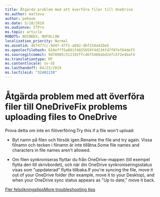 ```yaml
---
title: Åtgärda problem med att överföra filer till OneDrive
ms.author: matteva
author: pebaum
ms.date: 5/18/2018
ms.audience: ITPro
ms.topic: article
ROBOTS: NOINDEX, NOFOLLOW
localization_priority: Normal
ms.assetid: 467477cc-9d4f-47f1-a602-dbf334a42be5
ms.openlocfilehash: 018efff5a881f4825659f4d236fd7f87ef84def5
ms.sourcegitcommit: 9d78905c512192ffc4675468abd2efc5f2e4baf4
ms.translationtype: MT
ms.contentlocale: sv-SE
ms.lasthandoff: 04/23/2019
ms.locfileid: "32401238"
---
```

# <a name="fix-problems-uploading-files-to-onedrive"></a><span data-ttu-id="742c9-102">Åtgärda problem med att överföra filer till OneDrive</span><span class="sxs-lookup"><span data-stu-id="742c9-102">Fix problems uploading files to OneDrive</span></span>

<span data-ttu-id="742c9-103">Prova detta om inte en filöverföring:</span><span class="sxs-lookup"><span data-stu-id="742c9-103">Try this if a file won't upload:</span></span>
  
- <span data-ttu-id="742c9-104">Byt namn på filen och försök igen.</span><span class="sxs-lookup"><span data-stu-id="742c9-104">Rename the file and try again.</span></span> <span data-ttu-id="742c9-105">Vissa filnamn och tecken i filnamn är inte tillåtna.</span><span class="sxs-lookup"><span data-stu-id="742c9-105">Some file names and characters in file names aren't allowed.</span></span> 
    
- <span data-ttu-id="742c9-106">Om filen synkroniseras flyttar du från OneDrive-mappen (till exempel flytta den till skrivbordet), och när din OneDrive synkroniseringsstatus visas som ”uppdaterad” flytta tillbaka.</span><span class="sxs-lookup"><span data-stu-id="742c9-106">If you're syncing the file, move it out of your OneDrive folder (for example, move it to your Desktop), and when your OneDrive sync status appears as "Up to date," move it back.</span></span> 
    
[<span data-ttu-id="742c9-107">Fler felsökningstips</span><span class="sxs-lookup"><span data-stu-id="742c9-107">More troubleshooting tips</span></span>](https://go.microsoft.com/fwlink/?linkid=873155)
  

